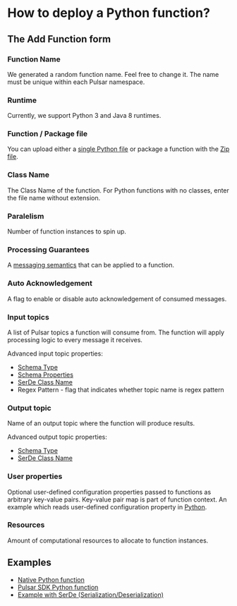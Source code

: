 # How to deploy a Python function?

## The Add Function form

### Function Name

We generated a random function name. Feel free to change it. The name must be unique within each Pulsar namespace.

### Runtime

Currently, we support Python 3 and Java 8 runtimes.

### Function / Package file

You can upload either a [single Python file](simple.py) or package a function with the [Zip file](https://pulsar.apache.org/docs/en/functions-package/#zip-file).

### Class Name

The Class Name of the function. For Python functions with no classes, enter the file name without extension.

### Paralelism

Number of function instances to spin up.

### Processing Guarantees

A [messaging semantics](https://pulsar.apache.org/docs/en/functions-overview/#processing-guarantees) that can be applied to a function.

### Auto Acknowledgement

A flag to enable or disable auto acknowledgement of consumed messages.

### Input topics

A list of Pulsar topics a function will consume from. The function will apply processing logic to every message it receives.

Advanced input topic properties:

* [Schema Type](https://pulsar.apache.org/docs/en/schema-understand/#schema-type)
* [Schema Properties](https://pulsar.apache.org/docs/en/schema-understand/#schema-type)
* [SerDe Class Name](https://pulsar.apache.org/docs/en/functions-develop/#serde)
* Regex Pattern - flag that indicates whether topic name is regex pattern

### Output topic

Name of an output topic where the function will produce results.

Advanced output topic properties:

* [Schema Type](https://pulsar.apache.org/docs/en/schema-understand/#schema-type)
* [SerDe Class Name](https://pulsar.apache.org/docs/en/functions-develop/#serde)

### User properties

Optional user-defined configuration properties passed to functions as arbitrary key-value pairs. Key-value pair map is part of function context. An example which reads user-defined configuration property in [Python](user-prop.py).

### Resources

Amount of computational resources to allocate to function instances.

## Examples

* [Native Python function](simple.py)
* [Pulsar SDK Python function](sdk.py)
* [Example with SerDe (Serialization/Deserialization)](serde.py)
